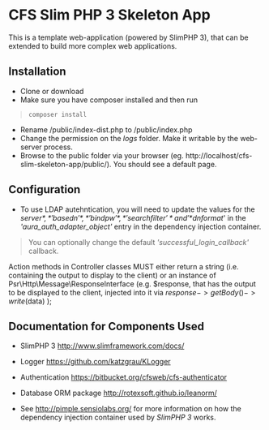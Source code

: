 # CFS Slim PHP 3 Skeleton App

This is a template web-application (powered by SlimPHP 3), that can be extended to build more complex web applications.

## Installation
* Clone or download
* Make sure you have composer installed and then run
> `composer install`
* Rename /public/index-dist.php to /public/index.php
* Change the permission on the *logs* folder. Make it writable by the web-server process. 
* Browse to the public folder via your browser (eg. http://localhost/cfs-slim-skeleton-app/public/). You should see a default page.

## Configuration
* To use LDAP autehntication, you will need to update the values for the *$server*, *'basedn'*, *'bindpw'*, *'searchfilter'* and '*$dnformat*' in the *'aura_auth_adapter_object'* entry in the dependency injection container.
> You can optionally change the default *'successful_login_callback'* callback.


Action methods in Controller classes MUST either return a string (i.e. containing the output to display to the client)
or an instance of Psr\Http\Message\ResponseInterface (e.g. $response, that has the output to be displayed to the client, 
injected into it via $response->getBody()->write($data) );


## Documentation for Components Used
* SlimPHP 3 http://www.slimframework.com/docs/

* Logger https://github.com/katzgrau/KLogger

* Authentication https://bitbucket.org/cfsweb/cfs-authenticator

* Database ORM package http://rotexsoft.github.io/leanorm/

* See http://pimple.sensiolabs.org/ for more information on how the dependency injection container used by *SlimPHP 3* works.
 